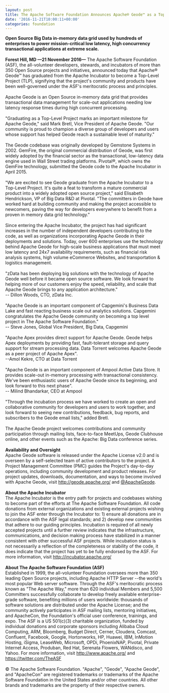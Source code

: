 ```yaml
---
layout: post
title: The Apache Software Foundation Announces Apache® Geode™ as a Top-Level Project
date: '2016-11-21T10:00:11+00:00'
categories: foundation
---
```

<div><b>Open Source Big Data in-memory data grid used by hundreds of enterprises to power mission-critical low latency, high concurrency transactional applications at extreme scale.</b></div> 
  <div><b><br /></b></div> 
  <div><b>Forest Hill, MD —21 November 2016—</b>&nbsp;The Apache Software Foundation (ASF), the all-volunteer developers, stewards, and incubators of more than 350 Open Source projects and initiatives, announced today that Apache® Geode™ has graduated from the Apache Incubator to become a Top-Level Project (TLP), signifying that the project's community and products have been well-governed under the ASF's meritocratic process and principles.</div> 
  <div><br /></div> 
  <div>Apache Geode is an Open Source in-memory data grid that provides transactional data management for scale-out applications needing low latency response times during high concurrent processing.</div> 
  <div><br /></div> 
  <div>&quot;Graduating as a Top-Level Project marks an important milestone for Apache Geode,&quot; said Mark Bretl, Vice President of Apache Geode. &quot;Our community is proud to champion a diverse group of developers and users whose support has helped Geode reach a sustainable level of maturity.&quot;</div> 
  <div><br /></div> 
  <div>The Geode codebase was originally developed by Gemstone Systems in 2002. GemFire, the original commercial distribution of Geode, was first widely adopted by the financial sector as the transactional, low-latency data engine used in Wall Street trading platforms. Pivotal®, which owns the GemFire technology, submitted the Geode code to the Apache Incubator in April 2015.</div> 
  <div><br /></div> 
  <div>&quot;We are excited to see Geode graduate from the Apache Incubator to a Top-Level Project. It's quite a feat to transform a mature commercial product into a widely adopted open source project,&quot; said Elisabeth Hendrickson, VP of Big Data R&amp;D at Pivotal. &quot;The committers in Geode have worked hard at building community and making the project accessible to newcomers, paving the way for developers everywhere to benefit from a proven in memory data grid technology.&quot;</div> 
  <div><br /></div> 
  <div>Since entering the Apache Incubator, the project has had significant increases in the number of independent developers contributing to the code, as well as organizations incorporating Apache Geode in their deployments and solutions. Today, over 600 enterprises use the technology behind Apache Geode for high-scale business applications that must meet low latency and 24x7 availability requirements, such as financial risk analysis systems, high volume eCommerce Websites, and transportation &amp; logistics management.</div> 
  <div><br /></div> 
  <div>&quot;zData has been deploying big solutions with the technology of Apache Geode well before it became open source software. We look forward to helping more of our customers enjoy the speed, reliability, and scale that Apache Geode brings to any application architecture.&quot;</div> 
  <div>-- Dillon Woods, CTO, zData Inc.</div> 
  <div><br /></div> 
  <div>&quot;Apache Geode is an important component of Capgemini's Business Data Lake and fast reacting business scale out analytics solutions. Capgemini congratulates the Apache Geode community on becoming a top level project in The Apache Software Foundation.&quot;&nbsp;</div> 
  <div>-- Steve Jones, Global Vice President, Big Data, Capgemini</div> 
  <div><br /></div> 
  <div>&quot;Apache Apex provides direct support for Apache Geode. Geode helps Apex deployments by providing fast, fault-tolerant storage and query support for stream processing data. Data Torrent welcomes Apache Geode as a peer project of Apache Apex&quot;.</div> 
  <div>--Amol Kekre, CTO at Data Torrent</div> 
  <div><br /></div> 
  <div>&quot;Apache Geode is an important component of Ampool Active Data Store. It provides scale-out in-memory processing with transactional consistency. We've been enthusiastic users of Apache Geode since its beginning, and look forward to this next phase&quot;.</div> 
  <div>-- Milind Bhandarkar, CEO at Ampool</div> 
  <div><br /></div> 
  <div>&quot;Through the incubation process we have worked to create an open and collaborative community for developers and users to work together, and look forward to seeing new contributions, feedback, bug reports, and subscribers to the Geode email lists,&quot; added Bretl.</div> 
  <div><br /></div> 
  <div>The Apache Geode project welcomes contributions and community participation through mailing lists, face-to-face MeetUps, Geode Clubhouse online, and other events such as the Apache: Big Data conference series.</div> 
  <div><br /></div> 
  <div><b>Availability and Oversight</b></div> 
  <div>Apache Geode software is released under the Apache License v2.0 and is overseen by a self-selected team of active contributors to the project. A Project Management Committee (PMC) guides the Project's day-to-day operations, including community development and product releases. For project updates, downloads, documentation, and ways to become involved with Apache Geode, visit <a href="http://geode.apache.org/">http://geode.apache.org/</a>&nbsp;and <a href="https://twitter.com/ApacheGeode">@ApacheGeode</a>.</div> 
  <div><br /></div> 
  <div><b>About the Apache Incubator</b></div> 
  <div>The Apache Incubator is the entry path for projects and codebases wishing to become part of the efforts at The Apache Software Foundation. All code donations from external organizations and existing external projects wishing to join the ASF enter through the Incubator to: 1) ensure all donations are in accordance with the ASF legal standards; and 2) develop new communities that adhere to our guiding principles. Incubation is required of all newly accepted projects until a further review indicates that the infrastructure, communications, and decision making process have stabilized in a manner consistent with other successful ASF projects. While incubation status is not necessarily a reflection of the completeness or stability of the code, it does indicate that the project has yet to be fully endorsed by the ASF. For more information, visit <a href="http://incubator.apache.org/">http://incubator.apache.org/</a></div> 
  <div><br /></div> 
  <div><b>About The Apache Software Foundation (ASF)</b></div> 
  <div>Established in 1999, the all-volunteer Foundation oversees more than 350 leading Open Source projects, including Apache HTTP Server --the world's most popular Web server software. Through the ASF's meritocratic process known as &quot;The Apache Way,&quot; more than 620 individual Members and 5,500 Committers successfully collaborate to develop freely available enterprise-grade software, benefiting millions of users worldwide: thousands of software solutions are distributed under the Apache License; and the community actively participates in ASF mailing lists, mentoring initiatives, and ApacheCon, the Foundation's official user conference, trainings, and expo. The ASF is a US 501(c)(3) charitable organization, funded by individual donations and corporate sponsors including Alibaba Cloud Computing, ARM, Bloomberg, Budget Direct, Cerner, Cloudera, Comcast, Confluent, Facebook, Google, Hortonworks, HP, Huawei, IBM, InMotion Hosting, iSigma, LeaseWeb, Microsoft, OPDi, PhoenixNAP, Pivotal, Private Internet Access, Produban, Red Hat, Serenata Flowers, WANdisco, and Yahoo. For more information, visit <a href="http://www.apache.org/">http://www.apache.org/</a> and <a href="https://twitter.com/TheASF">https://twitter.com/TheASF</a></div> 
  <div><br /></div> 
  <div>© The Apache Software Foundation. &quot;Apache&quot;, &quot;Geode&quot;, &quot;Apache Geode&quot;, and &quot;ApacheCon&quot; are registered trademarks or trademarks of the Apache Software Foundation in the United States and/or other countries. All other brands and trademarks are the property of their respective owners.</div>
